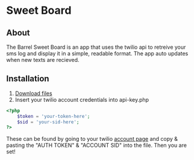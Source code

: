 # Sweet Board

## About

The Barrel Sweet Board is an app that uses the twilio api to retreive your sms log and display it in a simple, readable format. The app auto updates when new texts are recieved.


## Installation

1. [Download files](https://github.com/barrel/sweet-board/archive/master.zip)
2. Insert your twilio account credentials into api-key.php

```php
<?php
	$token = 'your-token-here';
	$sid = 'your-sid-here';
?>
```

These can be found by going to your twilio [account page](https://www.twilio.com/user/account) and copy & pasting the "AUTH TOKEN" & "ACCOUNT SID" into the file. Then you are set!